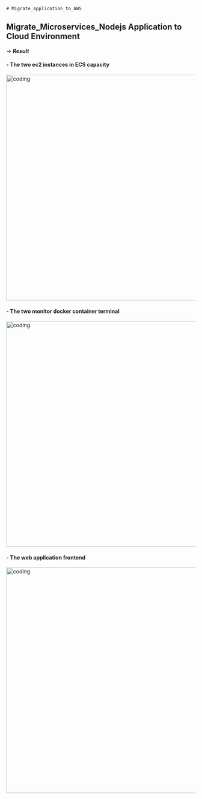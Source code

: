     # Migrate_application_to_AWS



## Migrate_Microservices_Nodejs Application to Cloud Environment


-> ***Result***


#### - The two ec2 instances in ECS capacity

<img align = "center" alt = "coding" width = "600" src = "https://blogger.googleusercontent.com/img/a/AVvXsEj3LuOtlPiY7BBL_bJRdkXPq6M0I7gVROG_XX6kPYrv6TUmE-xqyGqBQI8fqkSZNMs2iqJIZMql-Hy3N5yTDJyOc_czPssGkqjY8W5o8uQkKlNS1vP8mlz6citXPH8IHeqrwev4Hr2AYrGg_PcL8_OPq5E7kjyWBxigJeIQ-pjFQg-rvhQa_Mu5Nz6a83PH">

#### - The two monitor docker container terminal


<img align = "center" alt = "coding" width = "600" src = "https://blogger.googleusercontent.com/img/a/AVvXsEgxLawcptAb2aGpKzSCNs2gdFAsbMPbqH144Y1CU8Od3fKKeQK8m7D1cs1vNJ2JwRp8CR3moXvOg9gJ0_TDA0QxZTDo6SHi3f8BjG5_nhnzRyrpDMPpxYbqojp0dOZEFHbhgEact1eC1YbiVdviN_xk3XtYFrScS4dnFE0M_-QeNVS9dymbDt02bKBMj9u0">


#### - The web application frontend

<img align = "center" alt = "coding" width = "600" src = "https://blogger.googleusercontent.com/img/a/AVvXsEg0v-HAqBmw5AO-m8YdN_kRedSnDkFlgMQAw8ptDWySpfqnTvvmxDytu0du0U4Ec2CWmC4LC_noWDjAyNN3gNN4wr9IPCvgZ6U6iGWkB5haFJoNOciBN_gxtMzN3di_h0umoKk3iJd7MkrJTxXxinKr-Cp75Bz8cShoK9gpjVuLzG_t5bwjHF9PhFkAXYzL">

